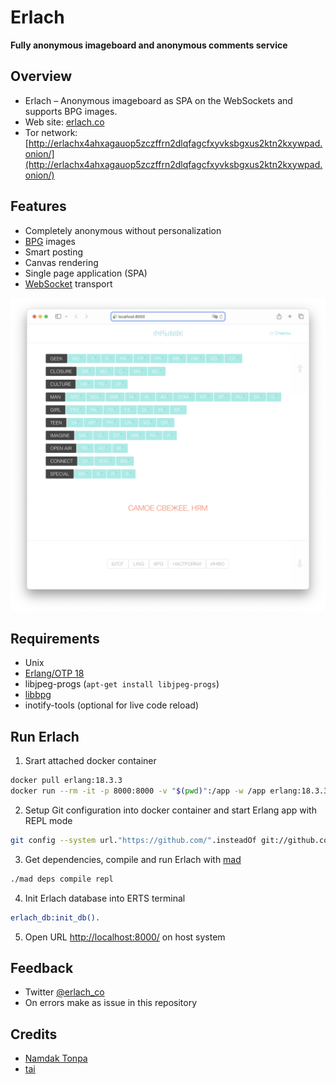 # Erlach
**Fully anonymous imageboard and anonymous comments service**

## Overview

* Erlach – Anonymous imageboard as SPA on the WebSockets and supports BPG images.
* Web site: [erlach.co](https://erlach.co/)
* Tor network: [http://erlachx4ahxagauop5zczffrn2dlqfagcfxyvksbgxus2ktn2kxywpad.onion/](http://erlachx4ahxagauop5zczffrn2dlqfagcfxyvksbgxus2ktn2kxywpad.onion/)


## Features

* Completely anonymous without personalization
* [BPG](https://bellard.org/bpg/) images
* Smart posting
* Canvas rendering
* Single page application (SPA)
* [WebSocket](https://www.rfc-editor.org/rfc/rfc6455.html) transport

![Screenshot](erlach-R3-RC7-october-2016-white.png)


## Requirements

* Unix
* [Erlang/OTP 18](https://github.com/kerl/kerl?tab=readme-ov-file#using-kerl)
* libjpeg-progs (`apt-get install libjpeg-progs`)
* [libbpg](https://bellard.org/bpg/)
* inotify-tools (optional for live code reload)

## Run Erlach

1. Srart attached docker container
```sh
docker pull erlang:18.3.3
docker run --rm -it -p 8000:8000 -v "$(pwd)":/app -w /app erlang:18.3.3 bash
```
2. Setup Git configuration into docker container and start Erlang app with REPL mode
```sh
git config --system url."https://github.com/".insteadOf git://github.com/
```

3. Get dependencies, compile and run Erlach with [mad](https://github.com/synrc/mad/tree/1.9)
```sh
./mad deps compile repl
```

4. Init Erlach database into ERTS terminal
```erlang
erlach_db:init_db().
```

5. Open URL [http://localhost:8000/](http://localhost:8000/) on host system


## Feedback

* Twitter [@erlach_co](https://twitter.com/erlach_co)
* On errors make as issue in this repository

## Credits
* [Namdak Tonpa](https://github.com/5HT/)
* [tai](https://github.com/rusjava8/)